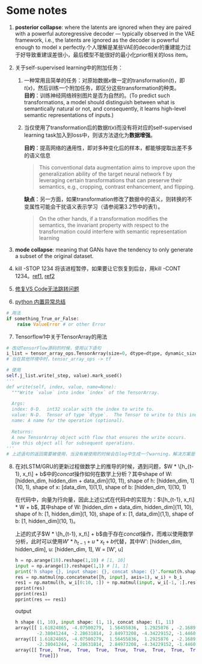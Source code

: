 <script type="text/x-mathjax-config">
  MathJax.Hub.Config({
    tex2jax: {
      inlineMath: [ ['$','$'], ["\\(","\\)"] ],
      processEscapes: true
    }
  });
</script>

<script src="https://cdn.mathjax.org/mathjax/latest/MathJax.js?config=TeX-AMS-MML_HTMLorMML" type="text/javascript"></script>

# Some notes

1. **posterior collapse**: where the latents are ignored when they are paired with a powerful autoregressive decoder — typically observed in the VAE framework, i.e., the latents are ignored as the decoder is powerful enough to model x perfectly.个人理解是某些VAE的decoder的重建能力过于好导致重建误差很小，最后模型不能很好的最小化prior相关的loss item。

2. 关于self-supervised learning中的附加任务：
    1. 一种常用且简单的任务：对原始数据$x$做一定的transformation($t$)，即$t(x)$，然后训练一个附加任务，即区分这些transformation的种类。    
        **目的**：训练神经网络辨别图片是否为自然的。(To predict such transformations, a model should distinguish between what is semantically natural or not, and consequently, it
        learns high-level semantic representations of inputs.)
    2. 当仅使用了transformation后的数据$t(x)$而没有将对应的self-supervised learning task加入到loss中，则该方法退化为**数据增强**。
        
        **目的**：提高网络的通用性，即对多种变化后的样本，都能够提取出差不多的语义信息
        
        > This conventional data augmentation aims to improve upon
        > the generalization ability of the target neural network f by
        > leveraging certain transformations that can preserve their semantics,
        > e.g., cropping, contrast enhancement, and flipping.
        
        **缺点**：另一方面，如果transformation修改了数据中的语义，则转换的不变属性可能会干扰语义表示学习（请参阅第3.2节中的表1）。
        
        > On the other hands, if a transformation modifies the semantics,
        > the invariant property with respect to the transformation
        > could interfere with semantic representation learning
3. **mode collapse**: meaning that GANs have the tendency to only generate a subset of the original dataset.

4. kill -STOP 1234 将该进程暂停，如果要让它恢复到后台，用kill -CONT 1234。[ref1](https://www.cnblogs.com/kexinxin/p/9939119.html), [ref2](https://www.jianshu.com/p/d4190447736e) 

5. [修复VS Code无法跳转问题](https://www.cnblogs.com/longjiang-uestc/p/11515571.html)

6. [python 内置异常总结](https://www.cnblogs.com/nmb-musen/p/10856023.html)
  ```python
  # 用法
  if something_True_or_False:
      raise ValueError # or other Error
  ```
  
7. Tensorflow1中关于TensorArray的用法
  ```python
  # 改动TensorFlow源码的时候，使用以下语句
  i_list = tensor_array_ops.TensorArray(size=0, dtype=dtype, dynamic_size=True, name='i_list', clear_after_read=True)
  # 当在其他环境中时，tensor_array_ops -> tf
  
  # 使用
  self.j_list.write(_step, value).mark_used()
  '''
  def write(self, index, value, name=None):
    """Write `value` into index `index` of the TensorArray.
    
    Args:
    index: 0-D.  int32 scalar with the index to write to.
    value: N-D.  Tensor of type `dtype`.  The Tensor to write to this index.
    name: A name for the operation (optional).
    
    Returns:
    A new TensorArray object with flow that ensures the write occurs.
    Use this object all for subsequent operations.
  '''
  # 上述语句的返回需要被使用，当没有被使用的时候会在log中生成一个warning，解决方案是在write()后使用方法：mark_used()
  ```

8. 在对LSTM/GRU的更新过程做数学上的推导的时候，遇到问题，$W * \[h_{t-1}, x_t\] + b$中的$concat$操作如何在数学上分析？其中shape of W: \[hidden_dim, hidden_dim + data_dim\](10, 11), shape of h: \[hidden_dim, 1\](10, 1), shape of x: \[data_dim, 1\](1,1), shape of b: \[hidden_dim, 1\](10, 1)

    在代码中，向量为行向量，因此上述公式在代码中的实现为：$\[h_{t-1}, x_t\] * W + b$, 其中shape of W: \[hidden_dim + data_dim, hidden_dim\](11, 10), shape of h: \[1, hidden_dim\](1, 10), shape of x: \[1, data_dim\](1,1), shape of b: \[1, hidden_dim\](10, 1)。
  
    上述的式子$W * \[h_{t-1}, x_t\] + b$由于存在$concat$操作，而难以使用数学分析，此时可以使用$W' * h_{t-1} + u * x_t + b$代替，其中W': \[hidden_dim, hidden_dim\], u: \[hidden_dim, 1\], W = \[W', u\]
    
    ```python
    h = np.arange(10).reshape(1,10) # [1, 10]
    input = np.arange(1).reshape(1,1) # [1, 1]
    print('h shape {}, input shape: {}, concat shape: {}'.format(h.shape, input.shape, np.concatenate([h, input], axis=1).shape))
    res = np.matmul(np.concatenate([h, input], axis=1), w_i) + b_i
    res1 = np.matmul(h, w_i[0:10, :]) + np.matmul(input, w_i[-1, :].reshape(1, 10)) + b_i
    pprint(res)
    pprint(res1)
    pprint(res == res1)
    ```
    output
    ```python
    h shape (1, 10), input shape: (1, 1), concat shape: (1, 11)
    array([[ 1.61824865, -4.07500279,  1.56455836,  1.2925876 , -2.16892738,
            -2.38041244, -2.28631814,  2.84973208, -4.34229152, -1.44608608]])
    array([[ 1.61824865, -4.07500279,  1.56455836,  1.2925876 , -2.16892738,
            -2.38041244, -2.28631814,  2.84973208, -4.34229152, -1.44608608]])
    array([[ True,  True,  True,  True,  True,  True,  True,  True,  True,
             True]])
    ```
